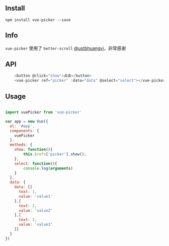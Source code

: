
## Install
```
npm install vue-picker --save

```

## Info

`vue-picker` 使用了 `better-scroll`  [@ustbhuangyi](https://github.com/ustbhuangyi)，非常感谢

## API

```js
    <button @click="show">点击</button>
    <vue-picker ref="picker" :data="data" @select="select"></vue-picker>
```

## Usage

```js

import vuePicker from 'vue-picker'

var app = new Vue({
  el: '#app',
  components: {
    vuePicker
  },
  methods: {
    show: function(){
        this.$refs['picker'].show();
    },
    select: function(){
        console.log(arguments)
    }
  },
  data: {
    data: [[
      text: 1,
      value: 'value1'
    ],[
      text: 2,
      value: 'value2'
    ],[
      text: 3,
      value: 'value3'
    ]]
  }
})
```


